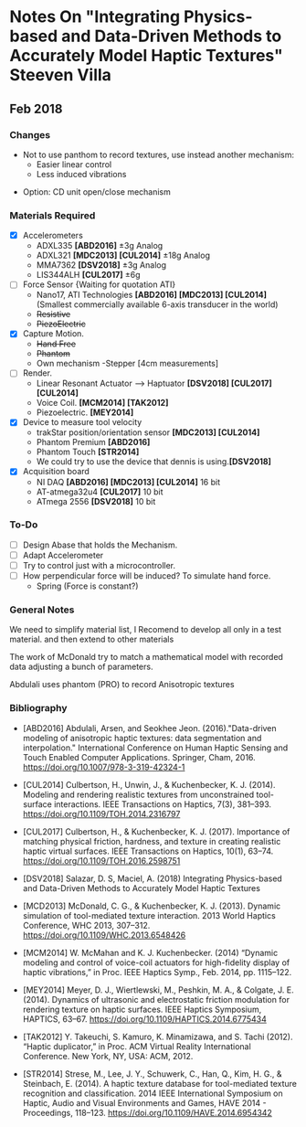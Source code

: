 # Notes On "Integrating Physics-based and Data-Driven Methods to Accurately Model Haptic Textures"  Steeven Villa


## Feb 2018

### Changes

- Not to use panthom to record textures, use instead another mechanism:
    * Easier linear control
    * Less induced vibrations
* Option: CD unit open/close mechanism

### Materials Required
- [x] Accelerometers 
    - ADXL335 **[ABD2016]** ±3g Analog
    - ADXL321 **[MDC2013] [CUL2014]** ±18g Analog
    - MMA7362 **[DSV2018]** ±3g Analog
    - LIS344ALH **[CUL2017]** ±6g
- [ ] Force Sensor  {Waiting for quotation ATI} 
    -  Nano17, ATI Technologies **[ABD2016] [MDC2013] [CUL2014]** (Smallest commercially available 6-axis transducer in the world) 
    -  ~~Resistive~~
    -  ~~PiezoElectric~~
- [x] Capture Motion.
    - ~~Hand Free~~
    - ~~Phantom~~
    - Own mechanism -Stepper [4cm measurements]
- [ ] Render.
    - Linear Resonant Actuator --> Haptuator **[DSV2018] [CUL2017] [CUL2014]**
    - Voice Coil. **[MCM2014] [TAK2012]**
    - Piezoelectric. **[MEY2014]**
- [x] Device to measure tool velocity 
    - trakStar position/orientation sensor **[MDC2013] [CUL2014]**
    - Phantom Premium **[ABD2016]** 
    - Phantom Touch **[STR2014]**
    - We could try to use the device that dennis is using.**[DSV2018]**
- [x] Acquisition board
    - NI DAQ  **[ABD2016] [MDC2013] [CUL2014]** 16 bit
    - AT-atmega32u4 **[CUL2017]** 10 bit
    - ATmega 2556 **[DSV2018]** 10 bit

### To-Do

* [ ] Design Abase that holds the Mechanism.
* [ ] Adapt Accelerometer
* [ ] Try to control just with a microcontroller.
* [ ] How perpendicular force will be induced? To simulate hand force.
    * Spring (Force is constant?)

### General Notes

We need to simplify material list, I Recomend to develop all only in a test material. and then extend to other materials

The work of McDonald try to match a mathematical model with recorded data adjusting a bunch of parameters.

Abdulali uses phantom (PRO) to record Anisotropic textures

### Bibliography

* [ABD2016] Abdulali, Arsen, and Seokhee Jeon. (2016)."Data-driven modeling of anisotropic haptic textures: data segmentation and interpolation." International Conference on Human Haptic Sensing and Touch Enabled Computer Applications. Springer, Cham, 2016. https://doi.org/10.1007/978-3-319-42324-1

* [CUL2014] Culbertson, H., Unwin, J., & Kuchenbecker, K. J. (2014). Modeling and rendering realistic textures from unconstrained tool-surface interactions. IEEE Transactions on Haptics, 7(3), 381–393. https://doi.org/10.1109/TOH.2014.2316797

* [CUL2017] Culbertson, H., & Kuchenbecker, K. J. (2017). Importance of matching physical friction, hardness, and texture in creating realistic haptic virtual surfaces. IEEE Transactions on Haptics, 10(1), 63–74. https://doi.org/10.1109/TOH.2016.2598751

* [DSV2018] Salazar, D. S, Maciel, A. (2018) Integrating Physics-based and Data-Driven Methods to Accurately Model Haptic Textures

* [MCD2013] McDonald, C. G., & Kuchenbecker, K. J. (2013). Dynamic simulation of tool-mediated texture interaction. 2013 World Haptics Conference, WHC 2013, 307–312. https://doi.org/10.1109/WHC.2013.6548426

* [MCM2014] W. McMahan and K. J. Kuchenbecker. (2014) “Dynamic modeling and control of voice-coil actuators for high-fidelity display of haptic vibrations,” in Proc. IEEE Haptics Symp., Feb. 2014, pp. 1115–122.

* [MEY2014] Meyer, D. J., Wiertlewski, M., Peshkin, M. A., & Colgate, J. E. (2014). Dynamics of ultrasonic and electrostatic friction modulation for rendering texture on haptic surfaces. IEEE Haptics Symposium, HAPTICS, 63–67. https://doi.org/10.1109/HAPTICS.2014.6775434

* [TAK2012] Y. Takeuchi, S. Kamuro, K. Minamizawa, and S. Tachi (2012). “Haptic duplicator,” in Proc. ACM Virtual Reality International Conference. New York, NY, USA: ACM, 2012.

* [STR2014] Strese, M., Lee, J. Y., Schuwerk, C., Han, Q., Kim, H. G., & Steinbach, E. (2014). A haptic texture database for tool-mediated texture recognition and classification. 2014 IEEE International Symposium on Haptic, Audio and Visual Environments and Games, HAVE 2014 - Proceedings, 118–123. https://doi.org/10.1109/HAVE.2014.6954342


